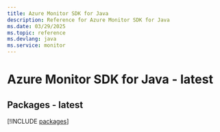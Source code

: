 ```yaml
---
title: Azure Monitor SDK for Java
description: Reference for Azure Monitor SDK for Java
ms.date: 03/29/2025
ms.topic: reference
ms.devlang: java
ms.service: monitor
---
```

# Azure Monitor SDK for Java - latest
## Packages - latest
[!INCLUDE [packages](monitor-index.md)]